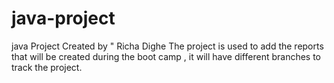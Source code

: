 # java-project
java Project 
Created by " Richa Dighe
The project is used to add the reports that will be created during the boot camp , it will have different branches to track the project.
